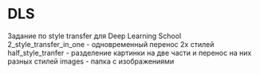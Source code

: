 # DLS
Задание по style transfer для Deep Learning School
2_style_transfer_in_one - одновременный перенос 2х стилей
half_style_tranfer - разделение картинки на две части и перенос на них разных стилей
images - папка с изображениями
